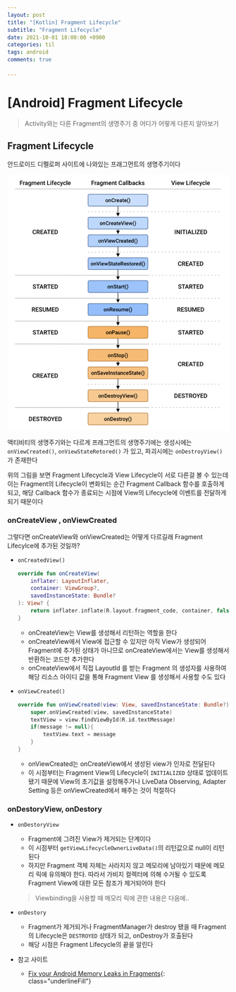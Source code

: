 ```yaml
---
layout: post
title: "[Kotlin] Fragment Lifecycle"
subtitle: "Fragment Lifecycle"
date: 2021-10-01 18:00:00 +0900
categories: til
tags: android
comments: true

---
```




# [Android] Fragment Lifecycle



> Activity와는 다른 Fragment의 생명주기 중 어디가 어떻게 다른지 알아보기



## Fragment Lifecycle

안드로이드 디펠로퍼 사이트에 나와있는 프래그먼트의 생명주기이다

![fragment_1](/img/in-post/fragment_1.png)



액티비티의 생명주기와는 다르게 프래그먼트의 생명주기에는 생성시에는 `onViewCreated()`, `onViewStateRetored()` 가 있고, 파괴시에는 `onDestroyView()` 가 존재한다



위의 그림을 보면 Fragment Lifecycle과 View Lifecycle이 서로 다른걸 볼 수 있는데 이는 Fragment의 Lifecycle이 변화되는 순간 Fragment Callback 함수를 호출하게 되고, 해당 Callback 함수가 종료되는 시점에 View의 Lifecycle에 이벤트를 전달하게 되기 때문이다



### onCreateView , onViewCreated

그렇다면 onCreateView와 onViewCreated는 어떻게 다르길래 Fragment Lifecylce에 추가된 것일까?

- `onCreatedView()`

    ```kotlin
    override fun onCreateView(  
        inflater: LayoutInflater,  
        container: ViewGroup?,  
        savedInstanceState: Bundle?  
    ): View? {  
        return inflater.inflate(R.layout.fragment_code, container, false)  
    }
    ```

    - onCreateView는 View를 생성해서 리턴하는 역할을 한다
    - onCreateView에서 View에 접근할 수 있지만 아직 View가 생성되어 Fragment에 추가된 상태가 아니므로 onCreateView에서는 View를 생성해서 반환하는 코드만 추가한다
    - onCreateView에서 직접 LayoutId 를 받는 Fragment 의 생성자를 사용하여 해당 리소스 아이디 값을 통해 Fragment View 를 생성해서 사용할 수도 있다

- `onViewCreated()`

    ```kotlin
    override fun onViewCreated(view: View, savedInstanceState: Bundle?) {  
        super.onViewCreated(view, savedInstanceState)  
        textView = view.findViewById(R.id.textMessage)  
        if(message != null){  
            textView.text = message  
        }  
    }
    ```

    - onViewCreated는 onCreateView에서 생성된 view가 인자로 전달된다
    - 이 시점부터는 Fragment View의 Lifecycle이 `INITIALIZED` 상태로 업데이트 됐기 때문에 View의 초기값을 설정해주거나 LiveData Observing, Adapter Setting 등은 onViewCreated에서 해주는 것이 적절하다



### onDestoryView, onDestory

- `onDestoryView`

    - Fragment에 그려진 View가 제거되는 단계이다
    - 이 시점부터 `getViewLifecycleOwnerLiveData()`의 리턴값으로 null이 리턴된다
    - 하지만 Fragment 객체 자체는 사라지지 않고 메모리에 남아있기 때문에 메모리 릭에 유의해야 한다. 따라서 가비지 컬렉터에 의해 수거될 수 있도록 Fragment View에 대한 모든 참조가 제거되어야 한다

    > Viewbinding을 사용할 때 메모리 릭에 관한 내용은 다음에..

- `onDestory`

    - Fragment가 제거되거나 FragmentManager가 destroy 됐을 때 Fragment의 Lifecycle은 `DESTROYED` 상태가 되고, onDestroy가 호출된다
    - 해당 시점은 Fragment Lifecycle의 끝을 알린다



- 참고 사이트
    - [Fix your Android Memory Leaks in Fragments](https://engineering.procore.com/fix-your-android-memory-leaks-in-fragments){: class="underlineFill"}

